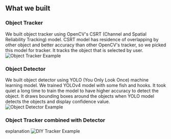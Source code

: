 ## What we built
### Object Tracker
We built object tracker using OpenCV's CSRT (Channel and Spatial Reliability Tracking) model.
CSRT model has residence of overlapping by other object and better accuracy than other OpenCV's tracker, so we picked this model for tracker.
It tracks the object that is selected by user.
![Object Tracker Example](https://github.com/alexanderqbos/English-170-Brochure-Page/blob/Dev/source/object_tracker_ex.gif)
### Object Detector
We built object detector using YOLO (You Only Look Once) machine learning model.
We trained YOLOv4 model with some fish and hooks. It took quiet a long time to train the model to have higher accuracy to detect the object.
It draws bounding boxes around the objects when YOLO model detects the objects and display confidence value.
![Object Detector Example](https://github.com/alexanderqbos/English-170-Brochure-Page/blob/Dev/source/object_detector_ex.gif)
### Object Tracker combined with Detector
explanation
![DIY Tracker Example](/../source/object_detector_ex.gif "DIY Tracker Example")